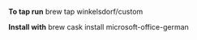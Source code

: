 **To tap run**
brew tap winkelsdorf/custom

**Install with**
brew cask install microsoft-office-german
